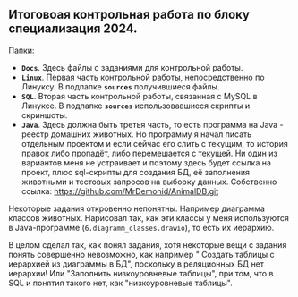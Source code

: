 ## Итоговоая контрольная работа по блоку специализация 2024.

Папки:

- **`Docs`**. Здесь файлы с заданиями для контрольной работы.
- **`Linux`**. Первая часть контрольной работы, непосредственно по Линуксу. В подпапке **`sources`** получившиеся файлы.
- **`SQL`**. Вторая часть контрольной работы, связанная с MySQL в Линуксе. В подпапке **`sources`** использовавшиеся скрипты и скриншоты.
- **`Java`**. Здесь должна быть третья часть, то есть программа на Java - реестр домашних животных. Но программу я начал писать отдельным проектом и если сейчас его слить с текущим, то история правок либо пропадёт, либо перемешается с текущей. Ни один из вариантов меня не устраивает и поэтому здесь будет ссылка на проект, плюс sql-скрипты для создания БД, её заполнения животными и тестовых запросов на выборку данных. Собственно ссылка: https://github.com/MrDemonid/AnimalDB.git

Некоторые задания откровенно непонятны. Например диаграмма классов животных. Нарисовал так, как эти классы у меня используются в Java-программе (`6.diagramm_classes.drawio`), то есть их иерархию.

В целом сделал так, как понял задания, хотя некоторые вещи с задания понять совершенно невозможно, как например " Создать таблицы с иерархией из диаграммы в БД", поскольку в реляционных БД нет иерархии! Или "Заполнить низкоуровневые таблицы", при том, что в SQL и понятия такого нет, как "низкоуровневые таблицы". 


